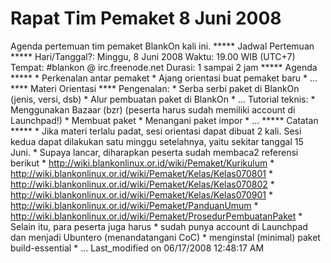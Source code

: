 # Rapat Tim Pemaket 8 Juni 2008

Agenda pertemuan tim pemaket BlankOn kali ini.
***** Jadwal Pertemuan *****
Hari/Tanggal?: Minggu, 8 Juni 2008
Waktu: 19.00 WIB (UTC+7)
Tempat: #blankon @ irc.freenode.net
Durasi: 1 sampai 2 jam
***** Agenda *****
    * Perkenalan antar pemaket
    * Ajang orientasi buat pemaket baru
    * ...
**** Materi Orientasi ****
Pengenalan:
    * Serba serbi paket di BlankOn (jenis, versi, dsb)
    * Alur pembuatan paket di BlankOn
    * ...
Tutorial teknis:
    * Menggunakan Bazaar (bzr) (peserta harus sudah memiliki account di
      Launchpad!)
    * Membuat paket
    * Menangani paket impor
    * ...
***** Catatan *****
    * Jika materi terlalu padat, sesi orientasi dapat dibuat 2 kali. Sesi kedua
      dapat dilakukan satu minggu setelahnya, yaitu sekitar tanggal 15 Juni.
    * Supaya lancar, diharapkan peserta sudah membaca2 referensi berikut
    * ​http://wiki.blankonlinux.or.id/wiki/Pemaket/Kurikulum
    * ​http://wiki.blankonlinux.or.id/wiki/Pemaket/Kelas/Kelas070801
    * ​http://wiki.blankonlinux.or.id/wiki/Pemaket/Kelas/Kelas070802
    * ​http://wiki.blankonlinux.or.id/wiki/Pemaket/Kelas/Kelas070901
    * ​http://wiki.blankonlinux.or.id/wiki/Pemaket/PanduanUmum
    * ​http://wiki.blankonlinux.or.id/wiki/Pemaket/ProsedurPembuatanPaket
    * Selain itu, para peserta juga harus
    * sudah punya account di Launchpad dan menjadi Ubuntero (menandatangani
      CoC)
    * menginstal (minimal) paket build-essential
    * ...
Last_modified on 06/17/2008 12:48:17 AM

